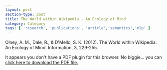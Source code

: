 ```yaml
---
layout: post
section-type: post
title: The World within Wikipedia - An Ecology of Mind
category: Category
tags: [ 'research', 'publications', 'article','semantics','nlp' ]
---
```

Olney, A. M., Dale, R., & D'Mello, S. K. (2012). The World within Wikipedia: An Ecology of Mind. Information, 3, 229-255. 

<object data="http://umdrive.memphis.edu/aolney/public/publications/information-03-00229.pdf" type="application/pdf" width="100%" height="600px">
 
  <p>It appears you don't have a PDF plugin for this browser.
  No biggie... you can <a href="http://umdrive.memphis.edu/aolney/public/publications/information-03-00229.pdf">click here to
  download the PDF file.</a></p>
  
</object>
